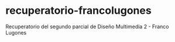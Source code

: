# recuperatorio-francolugones
Recuperatorio del segundo parcial de Diseño Multimedia 2 - Franco Lugones
